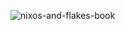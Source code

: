 ![nixos-and-flakes-book](https://github.com/user-attachments/assets/6c4dec45-c378-4edb-b2d7-f9fde167e92e)

